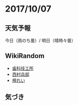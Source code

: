 # 2017/10/07

## 天気予報

今日（雨のち曇）/ 明日（晴時々曇）

## WikiRandom

* [歯科技工所](https://ja.wikipedia.org/wiki/%E6%AD%AF%E7%A7%91%E6%8A%80%E5%B7%A5%E6%89%80)
* [西村兵部](https://ja.wikipedia.org/wiki/%E8%A5%BF%E6%9D%91%E5%85%B5%E9%83%A8)
* [檀れい](https://ja.wikipedia.org/wiki/%E6%AA%80%E3%82%8C%E3%81%84)

## 気づき

